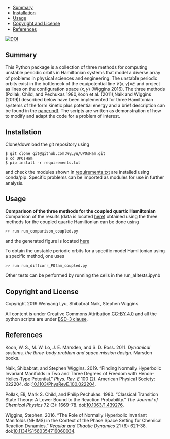 -   [Summary](#summary)
-   [Installation](#installation)
-   [Usage](#usage)
-   [Copyright and License](#copyright-and-license)
-   [References](#references)

[![DOI](https://zenodo.org/badge/DOI/10.5281/zenodo.3373396.svg)](https://doi.org/10.5281/zenodo.3373396)

Summary
-------

This Python package is a collection of three methods for computing unstable periodic orbits in Hamiltonian systems that model a diverse array of problems in physical sciences and engineering. The unstable periodic orbits exist in the bottleneck of the equipotential line *V*(*x*, *y*)=*E* and project as lines on the configuration space (*x*, *y*) (Wiggins 2016). The three methods (Pollak, Child, and Pechukas 1980,Koon et al. (2011),Naik and Wiggins (2019)) described below have been implemented for three Hamiltonian systems of the form kinetic plus potential energy and a brief description can be found in the [paper.pdf](https://github.com/WyLyu/UPOsHam/tree/master/paper/paper.pdf). The scripts are written as demonstration of how to modify and adapt the code for a problem of interest.

Installation
------------

Clone/download the git repository using

``` git
$ git clone git@github.com:WyLyu/UPOsHam.git
$ cd UPOsHam
$ pip install -r requirements.txt
```

and check the modules shown in [requirements.txt](https://github.com/WyLyu/UPOsHam/tree/master/requirements.dat) are installed using conda/pip. Specific problems can be imported as modules for use in further analysis.

Usage
-----

**Comparison of the three methods for the coupled quartic Hamiltonian** Comparison of the results (data is located [here](https://github.com/WyLyu/UPOsHam/tree/master/data)) obtained using the three methods for the coupled quartic Hamiltonian can be done using

``` python
>> run run_comparison_coupled.py
```

and the generated figure is located [here](tests/comparison_coupled.pdf)

To obtain the unstable periodic orbits for a specific model Hamiltonian using a specific method, one uses

``` python
>> run run_diffcorr_POfam_coupled.py
```

Other tests can be performed by running the cells in the run\_alltests.ipynb

Copyright and License
---------------------

Copyright 2019 Wenyang Lyu, Shibabrat Naik, Stephen Wiggins.

All content is under Creative Commons Attribution [CC-BY 4.0](https://creativecommons.org/licenses/by/4.0/legalcode.txt) and all the python scripts are under [BSD-3 clause](https://github.com/WyLyu/UPOsHam/blob/master/LICENSE).

References
----------

Koon, W. S., M. W. Lo, J. E. Marsden, and S. D. Ross. 2011. *Dynamical systems, the three-body problem and space mission design*. Marsden books.

Naik, Shibabrat, and Stephen Wiggins. 2019. “Finding Normally Hyperbolic Invariant Manifolds in Two and Three Degrees of Freedom with Hénon-Heiles-Type Potential.” *Phys. Rev. E* 100 (2). American Physical Society: 022204. doi:[10.1103/PhysRevE.100.022204](https://doi.org/10.1103/PhysRevE.100.022204).

Pollak, Eli, Mark S. Child, and Philip Pechukas. 1980. “Classical Transition State Theory: A Lower Bound to the Reaction Probability.” *The Journal of Chemical Physics* 72 (3): 1669–78. doi:[10.1063/1.439276](https://doi.org/10.1063/1.439276).

Wiggins, Stephen. 2016. “The Role of Normally Hyperbolic Invariant Manifolds (NHIMS) in the Context of the Phase Space Setting for Chemical Reaction Dynamics.” *Regular and Chaotic Dynamics* 21 (6): 621–38. doi:[10.1134/S1560354716060034](https://doi.org/10.1134/S1560354716060034).
